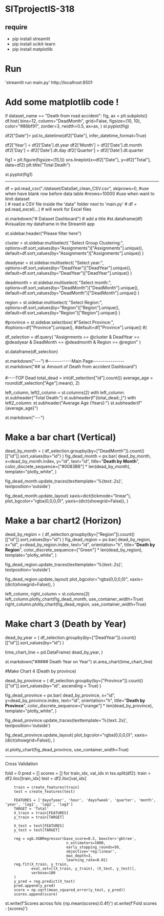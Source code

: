 # SITprojectIS-318
## require
- pip install streamlit
- pip install scikit-learn
- pip install matplotlib

# Run
'streamlit run main.py' http://localhost:8501

 # Add some matplotlib code !
if dataset_name == "Death from road accident":
    fig, ax = plt.subplots()
    df.hist(
        bins=12,
        column="DeadMonth",
        grid=False,
        figsize=(10, 10),
        color="#86bf91",
        zorder=3,
        rwidth=0.5,
        ax=ax,
    )
    st.pyplot(fig)


df2["Date"]= pd.to_datetime(df2["Date"], infer_datetime_format=True)

df2['Year'] = df2['Date'].dt.year
df2['Month'] = df2['Date'].dt.month
df2['Day'] = df2['Date'].dt.day
df2['Quarter'] = df2['Date'].dt.quarter


fig1 = plt.figure(figsize=(15,1))
sns.lineplot(x=df2["Date"], y=df2["Total"], data=df2)
plt.title("Total Death")

st.pyplot(fig1)

________________________________________________


df = pd.read_csv("./dataset/DataSet_clean_CSV.csv",
        skiprows=0, #use when have blank row before data table
        #nrows=10000     #use when want to limit dataset  
        ) # read a CSV file inside the 'data" folder next to 'main.py'
        # df = pd.read_excel(...)  # will work for Excel files
        

st.markdown("# Dataset Dashboard")  # add a title
#st.dataframe(df) #visualize my dataframe in the Streamlit app

st.sidebar.header("Please filter here")

cluster = st.sidebar.multiselect(
        "Select Group Clustering:",
        options=df.sort_values(by="Assignments")["Assignments"].unique(),
        default=df.sort_values(by="Assignments")["Assignments"].unique()
)

deadyear = st.sidebar.multiselect(
        "Select year:",
        options=df.sort_values(by="DeadYear")["DeadYear"].unique(),
        default=df.sort_values(by="DeadYear")["DeadYear"].unique()
)

deadmonth = st.sidebar.multiselect(
        "Select month:",
        options=df.sort_values(by="DeadMonth")["DeadMonth"].unique(),
        default=df.sort_values(by="DeadMonth")["DeadMonth"].unique()
)

region = st.sidebar.multiselect(
        "Select Region:",
        options=df.sort_values(by="Region")["Region"].unique(),
        default=df.sort_values(by="Region")["Region"].unique()
)

#province = st.sidebar.selectbox(
        #"Select Province:",
        #options=df["Province"].unique(), 
        #default=df["Province"].unique()
#)


df_selection = df.query(
        "Assignments == @cluster & DeadYear == @deadyear & DeadMonth == @deadmonth & Region == @region"
)

st.dataframe(df_selection)

st.markdown("---")
#------------Main Page----------------
st.markdown("## :bar_chart: Amount of Death from accident Dashboard")


#----TOP Dead
total_dead = int(df_selection["id"].count())
average_age = round(df_selection["Age"].mean(), 2)

left_column, left2_column = st.columns(2)
with left_column:
        st.subheader("Total Death:")
        st.subheader(f"{total_dead:,}")
with left2_column:
        st.subheader("Average Age (Years):")
        st.subheader(f"{average_age}")

st.markdown("---")

# Make a bar chart (Vertical) 

dead_by_month = (
        df_selection.groupby(by=["DeadMonth"]).count()[["id"]].sort_values(by="id")
)
fig_dead_month = px.bar(
        dead_by_month,
        x=dead_by_month.index,
        y="id",
        text="id",
        title="<b>Death by Month</b>",
        color_discrete_sequence=["#0083B8"] * len(dead_by_month),
        template="plotly_white",
)

fig_dead_month.update_traces(texttemplate='%{text:.2s}', textposition='outside')

fig_dead_month.update_layout(
        xaxis=dict(tickmode="linear"),
        plot_bgcolor="rgba(0,0,0,0)",
        yaxis=(dict(showgrid=False)),
)

# Make a bar chart2 (Horizon) 

dead_by_region = (
        df_selection.groupby(by=["Region"]).count()[["id"]].sort_values(by="id")
)
fig_dead_region = px.bar(
        dead_by_region,
        x="id",
        y=dead_by_region.index,
        text="id",
        orientation="h",
        title="<b>Death by Region</b>",
        color_discrete_sequence=["Green"] * len(dead_by_region),
        template="plotly_white",
)

fig_dead_region.update_traces(texttemplate='%{text:.2s}', textposition='outside')

fig_dead_region.update_layout(
        plot_bgcolor="rgba(0,0,0,0)",
        xaxis=(dict(showgrid=False)),
)

left_column, right_column = st.columns(2)
left_column.plotly_chart(fig_dead_month, use_container_width=True)
right_column.plotly_chart(fig_dead_region, use_container_width=True)


# Make chart 3 (Death by Year)

dead_by_year = (
        df_selection.groupby(by=["DeadYear"]).count()[["id"]].sort_values(by="id")
)
 
time_chart_line = pd.DataFrame(
        dead_by_year,
)

st.markdown("##### Death Year on Year")
st.area_chart(time_chart_line)

#Make Chart 4 (Death by province)

dead_by_province = (
        df_selection.groupby(by=["Province"]).count()[["id"]].sort_values(by="id", ascending = True)
)

fig_dead_province = px.bar(
        dead_by_province,
        x="id",
        y=dead_by_province.index,
        text="id",
        orientation="h",
        title="<b>Death by Province</b>",
        color_discrete_sequence=["orange"] * len(dead_by_province),
        template="plotly_white",
)

fig_dead_province.update_traces(texttemplate='%{text:.2s}', textposition='outside')

fig_dead_province.update_layout(
        plot_bgcolor="rgba(0,0,0,0)",
        xaxis=(dict(showgrid=False)),
)

st.plotly_chart(fig_dead_province, use_container_width=True)


_______________________________
Cross Validation

fold = 0
pred = []
scores = []
for train_idx, val_idx in tss.split(df2):
        train = df2.iloc[train_idx]
        test = df2.iloc[val_idx]

        train = create_features(train)
        test = create_features(test)

        FEATURES = ['dayofyear', 'hour', 'dayofweek', 'quarter', 'month', 'year', 'lag1', 'lag2', 'lag3']
        TARGET = 'Total'
        X_train = train[FEATURES]
        y_train = train[TARGET]

        X_test = test[FEATURES]
        y_test = test[TARGET]

        reg = xgb.XGBRegressor(base_score=0.5, booster='gbtree',
                                n_estimators=1000,
                                early_stopping_rounds=50,
                                objective='reg:linear',
                                max_depth=3,
                                learning_rate=0.01)
        reg.fit(X_train, y_train,
                eval_set=[(X_train, y_train), (X_test, y_test)],
                verbose=100
        )
        y_pred = reg.predict(X_test)
        pred.append(y_pred)
        score = np.sqrt(mean_squared_error(y_test, y_pred))
        scores.append(score)

st.write(f'Scores across fols {np.mean(scores):0.4f}')
st.write(f'Fold scores : {scores}')


